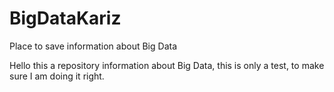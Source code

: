 # BigDataKariz
Place to save information about Big Data

Hello this a repository information about Big Data, this is only a test, to make sure I am doing it right.

